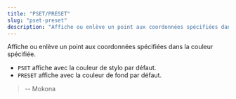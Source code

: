 ```yaml
---
title: "PSET/PRESET"
slug: "pset-preset"
description: "Affiche ou enlève un point aux coordonnées spécifiées dans la couleur spécifiée."
---
```


Affiche ou enlève un point aux coordonnées spécifiées dans la couleur spécifiée.

- `PSET` affiche avec la couleur de stylo par défaut.
- `PRESET` affiche avec la couleur de fond par défaut.

> -- Mokona